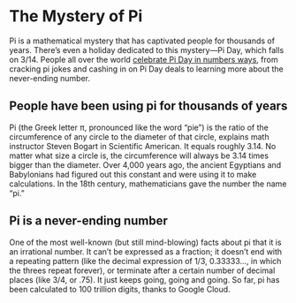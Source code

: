 # The Mystery of Pi

Pi is a mathematical mystery that has captivated people for thousands of years. There’s even a holiday dedicated to this mystery—Pi Day, which falls on 3/14. People all over the world [celebrate Pi Day in numbers ways](https://www.rd.com/list/ways-to-celebrate-pi-day/), from cracking pi jokes and cashing in on Pi Day deals to learning more about the never-ending number.

## People have been using pi for thousands of years

Pi (the Greek letter π, pronounced like the word “pie”) is the ratio of the circumference of any circle to the diameter of that circle, explains math instructor Steven Bogart in Scientific American. It equals roughly 3.14. No matter what size a circle is, the circumference will always be 3.14 times bigger than the diameter. Over 4,000 years ago, the ancient Egyptians and Babylonians had figured out this constant and were using it to make calculations. In the 18th century, mathematicians gave the number the name “pi.”

## Pi is a never-ending number

One of the most well-known (but still mind-blowing) facts about pi that it is an irrational number. It can’t be expressed as a fraction; it doesn’t end with a repeating pattern (like the decimal expression of 1/3, 0.33333…, in which the threes repeat forever), or terminate after a certain number of decimal places (like 3/4, or .75). It just keeps going, going and going. So far, pi has been calculated to 100 trillion digits, thanks to Google Cloud.
